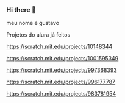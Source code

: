### Hi there 👋
meu nome é gustavo 

Projetos do alura já feitos 

https://scratch.mit.edu/projects/10148344

https://scratch.mit.edu/projects/1001595349

https://scratch.mit.edu/projects/997368393

https://scratch.mit.edu/projects/996177787

https://scratch.mit.edu/projects/983781954
